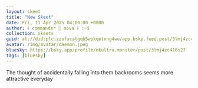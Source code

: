 ```yaml
---
layout: skeet
title: "New Skeet"
date: Fri, 11 Apr 2025 04:00:00 +0000
author: ⸸ commander ░ nova ⸸ :~$
collection: skeets
guid: at://did:plc:zzofxcatgqb5wpkqetnng4wo/app.bsky.feed.post/3lmj4zc4l6s27
avatar: /img/avatar/daemon.jpeg
bluesky: https://bsky.app/profile/mkultra.monster/post/3lmj4zc4l6s27
tags: [bluesky]
---
```


The thought of accidentally falling into them backrooms seems more attractive everyday
